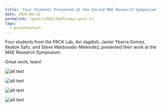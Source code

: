 ```yaml
---
title: 'Four Students Presented at the Second MAE Research Symposium'
date: 2025-04-25
permalink: /posts/2025/0425/news-post-1/
tags:
  - presentation
---
```


Four students from the PACK Lab, Avi Jagdish, Javier Ybarra Gomez, Keaton Safu, and Steve Maldonado-Melendez, presented their work at the MAE Research Symposium. 

Great work, team!

![alt text](/images/MAE_Research_Symposium_2025_1.jpeg "MAE Research Symposium 2025")

![alt text](/images/MAE_Research_Symposium_2025_2.jpeg "MAE Research Symposium 2025")

![alt text](/images/MAE_Research_Symposium_2025_3.jpeg "MAE Research Symposium 2025")

![alt text](/images/MAE_Research_Symposium_2025_4.jpeg "MAE Research Symposium 2025")
